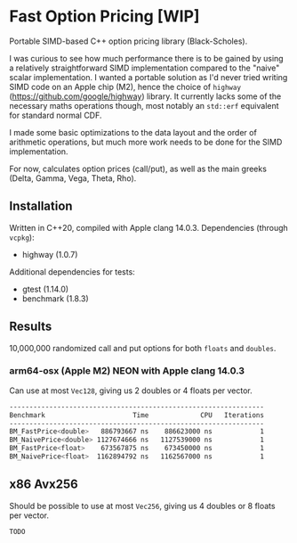 # Fast Option Pricing [WIP]

Portable SIMD-based C++ option pricing library (Black-Scholes).

I was curious to see how much performance there is to be gained by using a relatively straightforward SIMD implementation compared to the "naive" scalar implementation. I wanted a portable solution as I'd never tried writing SIMD code on an Apple chip (M2), hence the choice of `highway` (https://github.com/google/highway) library. It currently lacks some of the necessary maths operations though, most notably an `std::erf` equivalent for standard normal CDF.

I made some basic optimizations to the data layout and the order of arithmetic operations, but much more work needs to be done for the SIMD implementation.

For now, calculates option prices (call/put), as well as the main greeks (Delta, Gamma, Vega, Theta, Rho).

## Installation

Written in C++20, compiled with Apple clang 14.0.3. Dependencies (through `vcpkg`):
- highway (1.0.7)

Additional dependencies for tests:
- gtest (1.14.0)
- benchmark (1.8.3)

## Results

10,000,000 randomized call and put options for both `floats` and `doubles`.

### arm64-osx (Apple M2) NEON with Apple clang 14.0.3

Can use at most `Vec128`, giving us 2 doubles or 4 floats per vector.

```bash
----------------------------------------------------------------
Benchmark                      Time             CPU   Iterations
----------------------------------------------------------------
BM_FastPrice<double>   886793667 ns    886623000 ns            1
BM_NaivePrice<double> 1127674666 ns   1127539000 ns            1
BM_FastPrice<float>    673567875 ns    673450000 ns            1
BM_NaivePrice<float>  1162894792 ns   1162567000 ns            1
```

## x86 Avx256

Should be possible to use at most `Vec256`, giving us 4 doubles or 8 floats per vector.

```bash
TODO
```